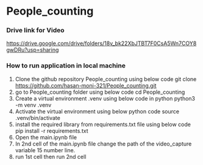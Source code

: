 # People_counting

### Drive link for Video
https://drive.google.com/drive/folders/18v_bk22XbJTBT7F0CsA5Wn7COY8gwDRu?usp=sharing

### How to run application in local machine 
1. Clone the github repository People_counting using below code
   git clone https://github.com/hasan-moni-321/People_counting.git
2. go to People_counting folder using below code
   cd People_counting
3. Create a virtual environment .venv using below code in python
   python3 -m venv .venv
4. Activate the virtual environment using below python code
   source .venv/bin/activate
5. install the required library from requirements.txt file using below code
   pip install -r requirements.txt
6. Open the main.ipynb file
7. In 2nd cell of the main.ipynb file change the path of the video_capture variable 15 number line. 
8. run 1st cell then run 2nd cell 

